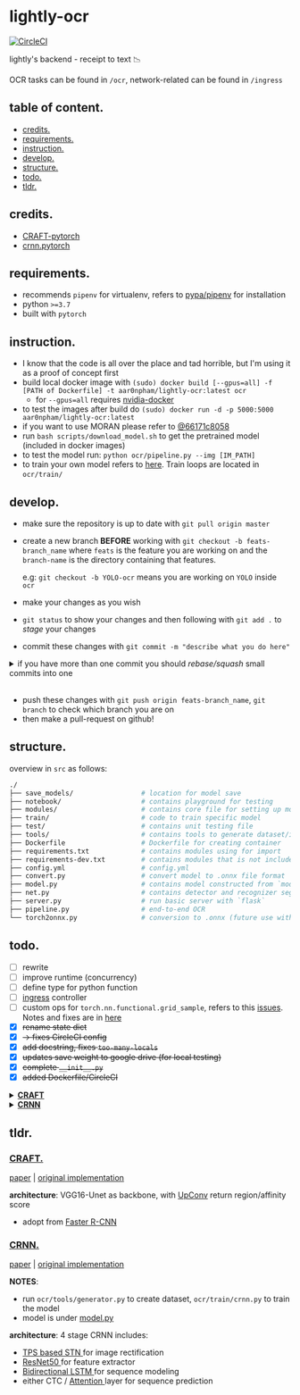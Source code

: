 # lightly-ocr

[![CircleCI](https://circleci.com/gh/aar0npham/lightly-ocr/tree/master.svg?style=svg)](https://circleci.com/gh/aar0npham/lightly-ocr/tree/master)

lightly's backend - receipt to text :chart_with_downwards_trend:

OCR tasks can be found in `/ocr`, network-related can be found in `/ingress`

## table of content.
* [credits.](#credits)
* [requirements.](#requirements)
* [instruction.](#instruction)
* [develop.](#develop)
* [structure.](#structure)
* [todo.](#todo)
* [tldr.](#tldr)

## credits.
* [CRAFT-pytorch](https://github.com/clovaai/CRAFT-pytorch)
* [crnn.pytorch](https://github.com/meijieru/crnn.pytorch)

## requirements.
- recommends `pipenv` for virtualenv, refers to [pypa/pipenv](https://github.com/pypa/pipenv) for installation
- python `>=3.7`
- built with `pytorch`

## instruction.
- I know that the code is all over the place and tad horrible, but I'm using it as a proof of concept first
- build local docker image with `(sudo) docker build [--gpus=all] -f [PATH of Dockerfile] -t aar0npham/lightly-ocr:latest ocr`
  - for `--gpus=all` requires [nvidia-docker](https://github.com/NVIDIA/nvidia-docker)
- to test the images after build do `(sudo) docker run -d -p 5000:5000 aar0npham/lightly-ocr:latest`
- if you want to use MORAN please refer to [@66171c8058](https://github.com/aar0npham/lightly-ocr/tree/66171c80586537ae915938b2e92eb83c474cda79)
- run `bash scripts/download_model.sh` to get the pretrained model (included in docker images)
- to test the model run: ```python ocr/pipeline.py --img [IM_PATH]```
- to train your own model refers to [here](#tldr). Train loops are located in `ocr/train/`

## develop.
- make sure the repository is up to date with ```git pull origin master```
- create a new branch __BEFORE__ working with ```git checkout -b feats-branch_name``` where `feats` is the feature you are working on and the `branch-name` is the directory containing that features.

  e.g: `git checkout -b YOLO-ocr` means you are working on `YOLO` inside `ocr`
- make your changes as you wish
- ```git status``` to show your changes and then following with ```git add .``` to _stage_ your changes
- commit these changes with ```git commit -m "describe what you do here"```

<details>
  <summary>if you have more than one commit you should <i>rebase/squash</i> small commits into one</summary>

  - ```git status``` to show the amount of your changes comparing to _HEAD_:

    ```Your branch is ahead of 'origin/master' by n commit.``` where `n` is the number of your commit
  - ```git rebase -i HEAD~n``` to changes commit, __REMEMBER__ `-i`
  - Once you enter the interactive shell `pick` your first commit and `squash` all the following commits after that
  - after saving and exits edit your commit message once the new windows open describe what you did
  - more information [here](https://git-scm.com/docs/git-rebase)

</details></br>

- push these changes with ```git push origin feats-branch_name```, ```git branch``` to check which branch you are on
- then make a pull-request on github!

## structure.
overview in `src` as follows:
```bash
./
├── save_models/                 # location for model save
├── notebook/                    # contains playground for testing
├── modules/                     # contains core file for setting up models
├── train/                       # code to train specific model
├── test/                        # contains unit testing file
├── tools/                       # contains tools to generate dataset/image processing etc.
├── Dockerfile                   # Dockerfile for creating container
├── requirements.txt             # contains modules using for import
├── requirements-dev.txt         # contains modules that is not included in the docker container
├── config.yml                   # config.yml
├── convert.py                   # convert model to .onnx file format
├── model.py                     # contains model constructed from `modules`
├── net.py                       # contains detector and recognizer segment of OCR
├── server.py                    # run basic server with `flask`
├── pipeline.py                  # end-to-end OCR
└── torch2onnx.py                # conversion to .onnx (future use with onnx.js) _WIP_
```

## todo.
* [ ] rewrite
* [ ] improve runtime (concurrency)
* [ ] define type for python function
* [ ] [ingress](ingress/) controller
* [ ] custom ops for `torch.nn.functional.grid_sample`, refers to this [issues](https://github.com/onnx/onnx/issues/654). Notes and fixes are in [here](ocr/torch2onnx.py)
* [x] ~~rename state dict~~
* [x] ~~→ fixes CircleCI config~~
* [x] ~~add docstring, fixes `too-many-locals`~~
* [x] ~~updates save weight to google drive (for local testing)~~
* [x] ~~complete `__init__.py`~~
* [x] ~~added Dockerfile/CircleCI~~

<details>
<summary>
<a href="ocr/model.py#L9"><b>CRAFT</b></a>
</summary>

  * [ ] add `unit_test`
  * [ ] includes training loop (_under construction_)
</details>

<details>
<summary>
<a href="ocr/model.py#L64"><b>CRNN</b></a>
</summary>

  * [ ] add `unit_test`
  * [ ] process ICDAR2019 for eval sets in conjunction with MJSynth val data ⇒ reduce biases
  * [x] ~~fixes `batch_first` for AttentionCell in [sequence.py](ocr/modules/sequence.py)~~
  * [x] ~~transfer trained weight to fit with the model~~
  * [x] ~~fix image padding issues with [eval.py](ocr/recognizer/CRNN/tools/eval.py)~~
  * [x] ~~creates a general dataset and generator function for both reconition model~~
  * [x] ~~database parsing for training loop~~
  * [x] ~~__FIXME__: gradient vanishing when training~~
  * [x] ~~generates logs for each training session~~
  * [x] ~~add options for continue training~~
  * [x] ~~modules incompatible shapes~~
  * [x] ~~create lmdb as dataset~~
  * [x] ~~added [generator.py](ocr/recognizer/CRNN/tools/generator.py) to generate lmdb~~
  * [x] ~~merges valuation_fn into [train.py](ocr/recognizer/CRNN/train.py#L136)~~
</details>

## tldr.

### [CRAFT.](ocr/net.py#L55)
[paper](https://arxiv.org/pdf/1904.01941.pdf) | [original implementation](https://github.com/clovaai/CRAFT-pytorch)

__architecture__: VGG16-Unet as backbone, with [UpConv](ocr/modules/vgg_bn.py#L23) return region/affinity score
* adopt from [ Faster R-CNN ](https://arxiv.org/pdf/1506.01497.pdf)

### [CRNN.](ocr/net.py#L211)
[paper](https://arxiv.org/pdf/1507.05717.pdf) | [original implementation](https://github.com/bgshih/crnn)

__NOTES__:
* run ```ocr/tools/generator.py``` to create dataset, `ocr/train/crnn.py` to train the model
* model is under [model.py](ocr/model.py)

__architecture__: 4 stage CRNN includes:
  * [ TPS based STN ](ocr/modules/TPS_STN.py) for image rectification
  * [ ResNet50 ](ocr/modules/resnet50v1.py) for feature extractor
  * [ Bidirectional LSTM ](ocr/modules/biLSTM.py) for sequence modeling
  * either CTC / [ Attention ](ocr/modules/attention.py) layer for sequence prediction
